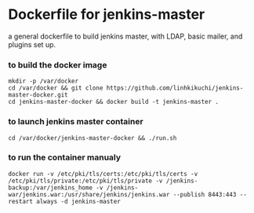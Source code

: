 # Dockerfile for jenkins-master
a general dockerfile to build jenkins master, with LDAP, basic mailer, and plugins set up.

### to build the docker image
```
mkdir -p /var/docker
cd /var/docker && git clone https://github.com/linhkikuchi/jenkins-master-docker.git
cd jenkins-master-docker && docker build -t jenkins-master .
```
### to launch jenkins master container
```
cd /var/docker/jenkins-master-docker && ./run.sh
```
### to run the container manualy
```
docker run -v /etc/pki/tls/certs:/etc/pki/tls/certs -v /etc/pki/tls/private:/etc/pki/tls/private -v /jenkins-backup:/var/jenkins_home -v /jenkins-war/jenkins.war:/usr/share/jenkins/jenkins.war --publish 8443:443 --restart always -d jenkins-master

```
